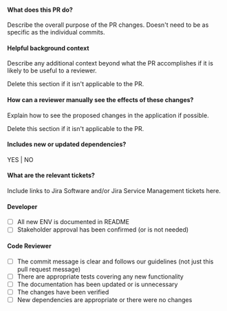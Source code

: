 #### What does this PR do?
Describe the overall purpose of the PR changes. Doesn't need to be as specific as the individual commits.

#### Helpful background context
Describe any additional context beyond what the PR accomplishes if it is likely
to be useful to a reviewer.

Delete this section if it isn't applicable to the PR.

#### How can a reviewer manually see the effects of these changes?
Explain how to see the proposed changes in the application if possible.

Delete this section if it isn't applicable to the PR.

#### Includes new or updated dependencies?
YES | NO

#### What are the relevant tickets?
Include links to Jira Software and/or Jira Service Management tickets here.

#### Developer
- [ ] All new ENV is documented in README
- [ ] Stakeholder approval has been confirmed (or is not needed)

#### Code Reviewer
- [ ] The commit message is clear and follows our guidelines
      (not just this pull request message)
- [ ] There are appropriate tests covering any new functionality
- [ ] The documentation has been updated or is unnecessary
- [ ] The changes have been verified
- [ ] New dependencies are appropriate or there were no changes